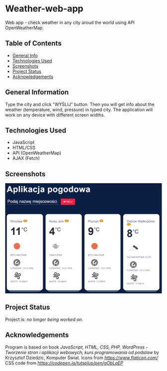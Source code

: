 # Weather-web-app
Web app - check weather in any city aroud the world using API OpenWeatherMap.

## Table of Contents
* [General Info](#general-information)
* [Technologies Used](#technologies-used)
* [Screenshots](#screenshots)
* [Project Status](#project-status)
* [Acknowledgements](#acknowledgements)

## General Information
Type the city and click "WYŚLIJ" button. Then you will get info about the weather (temperature, wind, pressure) in typed city. The application will work on any device with different screen widths.

## Technologies Used
- JavaScript
- HTML/CSS
- API (OpenWeatherMap)
- AJAX (Fetch)

## Screenshots
![View](./View.png) 

## Project Status
Project is: _no longer being worked on_.

## Acknowledgements
Program is based on book _JavaScript, HTML, CSS, PHP, WordPress - Tworzenie stron i aplikacji webowych, kurs programowania od podstaw_ by Krzysztof Dziedzic, Komputer Świat.
Icons from _https://www.flaticon.com/_
CSS code from _https://codepen.io/tutsplus/pen/gObLaEP_
